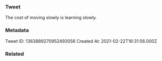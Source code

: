 ### Tweet
The cost of moving slowly is learning slowly.

### Metadata
Tweet ID: 1363889270952493056
Created At: 2021-02-22T16:31:56.000Z

### Related

